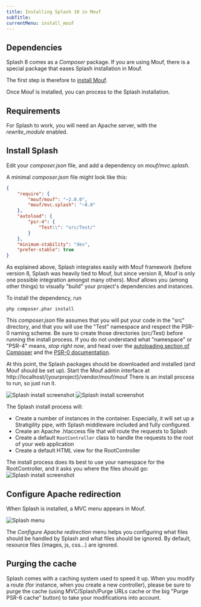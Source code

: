 ```yaml
---
title: Installing Splash 10 in Mouf
subTitle: 
currentMenu: install_mouf
---
```


Dependencies
------------

Splash 8 comes as a *Composer* package. If you are using Mouf, there is a special package that eases Splash installation in Mouf.

The first step is therefore to [install Mouf](http://www.mouf-php.com/).

Once Mouf is installed, you can process to the Splash installation.

Requirements
------------

For Splash to work, you will need an Apache server, with the *rewrite_module* enabled.

Install Splash
--------------

Edit your *composer.json* file, and add a dependency on *mouf/mvc.splash*.

A minimal *composer.json* file might look like this:

```json
{
    "require": {
        "mouf/mouf": "~2.0.0",
        "mouf/mvc.splash": "~8.0"
    },
    "autoload": {
        "psr-4": {
            "Test\\": "src/Test/"
        }
    },
    "minimum-stability": "dev",
    "prefer-stable": true
}
```

As explained above, Splash integrates easily with Mouf framework (before version 8, Splash was heavily tied to Mouf, but since version 8, Mouf is only one possible integration amongst many others). Mouf allows you (among other things) to visually "build" your project's dependencies and instances.

To install the dependency, run

	php composer.phar install

This *composer.json* file assumes that you will put your code in the "src" directory, and that you will use the "Test" namespace and respect the PSR-0 naming scheme.
Be sure to create those directories (src/Test) before running the install process.
If you do not understand what "namespace" or "PSR-4" means, *stop right now*, and head over the [autoloading section of Composer](http://getcomposer.org/doc/01-basic-usage.md#autoloading) and the [PSR-0 documentation](https://github.com/php-fig/fig-standards/blob/master/accepted/PSR-0.md).
	
At this point, the Splash packages should be downloaded and installed (and Mouf should be set up). Start the Mouf admin interface at http://localhost/{yourproject}/vendor/mouf/mouf
There is an install process to run, so just run it.

![Splash install screenshot](../images/install_splash.png)
![Splash install screenshot](../images/install_splash_2.png)

The Splash install process will:

 - Create a number of instances in the container. Especially, it will set up a Stratigility pipe, with Splash middleware included and fully configured.
 - Create an Apache .htaccess file that will route the requests to Splash
 - Create a default `RootController` class to handle the requests to the root of your web application
 - Create a default HTML view for the RootController

The install process does its best to use your namespace for the RootController, and it asks you where the files should go:
![Splash install screenshot](../images/install_splash_3.png)


Configure Apache redirection
----------------------------

When Splash is installed, a MVC menu appears in Mouf.

![Splash menu](../images/splash_menu.png)

The *Configure Apache redirection* menu helps you configuring what files should be handled by Splash and what files should be ignored.
By default, resource files (images, js, css...) are ignored. 

Purging the cache
-----------------

Splash comes with a caching system used to speed it up.
When you modify a route (for instance, when you create a new controller), please be sure to purge the cache (using MVC/Splash/Purge URLs cache or the big "Purge PSR-6 cache" button) to take your modifications into account.
